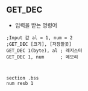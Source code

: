 ## GET_DEC
- 입력을 받는 명령어
```Assembly
;Input 값 al = 1, num = 2
;GET_DEC [크기], [저장할곳]
GET_DEC 1(byte), al ; 레지스터
GET_DEC 1, num      ; 메모리



section .bss
num resb 1
```
